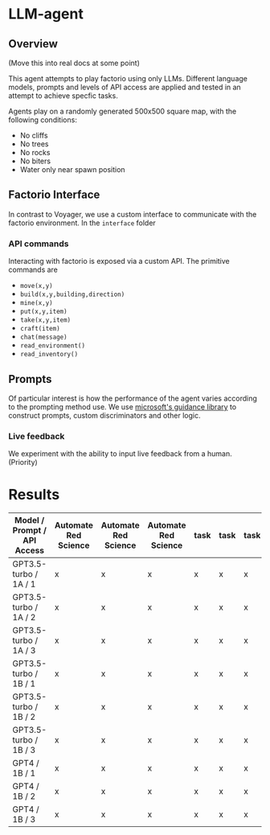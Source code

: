 # LLM-agent

## Overview

(Move this into real docs at some point)

This agent attempts to play factorio using only LLMs. Different language models, prompts and levels of API access are applied and tested in an attempt to achieve specfic tasks.

Agents play on a randomly generated 500x500 square map, with the following conditions:
- No cliffs
- No trees
- No rocks
- No biters
- Water only near spawn position 

## Factorio Interface  

In contrast to Voyager, we use a custom interface to communicate with the factorio environment. In the `interface` folder 

### API commands
Interacting with factorio is exposed via a custom API. The primitive commands are 
- `move(x,y)`
- `build(x,y,building,direction)`
- `mine(x,y)` 
- `put(x,y,item)`
- `take(x,y,item)`
- `craft(item)`
- `chat(message)`
- `read_environment()`
- `read_inventory()`
 

## Prompts

Of particular interest is how the performance of the agent varies according to the prompting method use. We use [microsoft's guidance library](https://github.com/microsoft/guidance) to construct prompts, custom discriminators and other logic.

### Live feedback

We experiment with the ability to input live feedback from a human. (Priority)


# Results


| Model / Prompt / API Access | Automate Red Science | Automate Red Science | Automate Red Science | task | task | task | task | task | task | task | task | task | task | task | task | task | task | task | task | task | task |
|---|---|---|---|---|---|---|---|---|---|---|---|---|---|---|---|---|---|---|---|---|---|
| GPT3.5-turbo / 1A / 1 | x | x | x | x | x | x | x | x | x | x | x | x | x | x | x | x | x | x | x | x | x |
| GPT3.5-turbo / 1A / 2 | x | x | x | x | x | x | x | x | x | x | x | x | x | x | x | x | x | x | x | x | x |
| GPT3.5-turbo / 1A / 3 | x | x | x | x | x | x | x | x | x | x | x | x | x | x | x | x | x | x | x | x | x |
| GPT3.5-turbo / 1B / 1 | x | x | x | x | x | x | x | x | x | x | x | x | x | x | x | x | x | x | x | x | x |
| GPT3.5-turbo / 1B / 2 | x | x | x | x | x | x | x | x | x | x | x | x | x | x | x | x | x | x | x | x | x |
| GPT3.5-turbo / 1B / 3 | x | x | x | x | x | x | x | x | x | x | x | x | x | x | x | x | x | x | x | x | x |
| GPT4 / 1B / 1 | x | x | x | x | x | x | x | x | x | x | x | x | x | x | x | x | x | x | x | x | x |
| GPT4 / 1B / 2 | x | x | x | x | x | x | x | x | x | x | x | x | x | x | x | x | x | x | x | x | x |
| GPT4 / 1B / 3 | x | x | x | x | x | x | x | x | x | x | x | x | x | x | x | x | x | x | x | x | x |